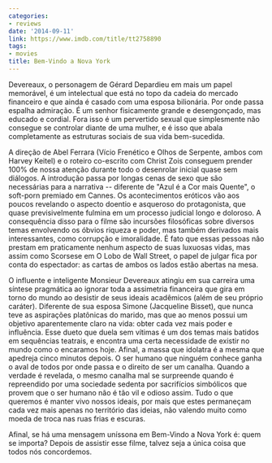 ```yaml
---
categories:
- reviews
date: '2014-09-11'
link: https://www.imdb.com/title/tt2758890
tags:
- movies
title: Bem-Vindo a Nova York
---
```


Devereaux, o personagem de Gérard Depardieu em mais um papel memorável, é um intelectual que está no topo da cadeia do mercado financeiro e que ainda é casado com uma esposa bilionária. Por onde passa espalha admiração. É um senhor fisicamente grande e desengonçado, mas educado e cordial. Fora isso é um pervertido sexual que simplesmente não consegue se controlar diante de uma mulher, e é isso que abala completamente as estruturas sociais de sua vida bem-sucedida.

A direção de Abel Ferrara (Vício Frenético e Olhos de Serpente, ambos com Harvey Keitel) e o roteiro co-escrito com Christ Zois conseguem prender 100% de nossa atenção durante todo o desenrolar inicial quase sem diálogos. A introdução passa por longas cenas de sexo que são necessárias para a narrativa -- diferente de "Azul é a Cor mais Quente", o soft-porn premiado em Cannes. Os acontecimentos eróticos vão aos poucos revelando o aspecto doentio e asqueroso do protagonista, que quase previsivelmente fulmina em um processo judicial longo e doloroso. A consequência disso para o filme são incursões filosóficas sobre diversos temas envolvendo os óbvios riqueza e poder, mas também derivados mais interessantes, como corrupção e imoralidade. É fato que essas pessoas não prestam em praticamente nenhum aspecto de suas luxuosas vidas, mas assim como Scorsese em O Lobo de Wall Street, o papel de julgar fica por conta do espectador: as cartas de ambos os lados estão abertas na mesa.

O influente e inteligente Monsieur Devereaux atingiu em sua carreira uma síntese pragmática ao ignorar toda a assimetria financeira que gira em torno do mundo ao desistir de seus ideais acadêmicos (além de seu próprio caráter). Diferente de sua esposa Simone (Jacqueline Bisset), que nunca teve as aspirações platônicas do marido, mas que ao menos possui um objetivo aparentemente claro na vida: obter cada vez mais poder e influência. Esse dueto que duela sem vítimas é um dos temas mais batidos em sequências teatrais, e encontra uma certa necessidade de existir no mundo como o encaramos hoje. Afinal, a massa que idolatra é a mesma que apedreja cinco minutos depois. O ser humano que ninguém conhece ganha o aval de todos por onde passa e o direito de ser um canalha. Quando a verdade é revelada, o mesmo canalha mal se surpreende quando é repreendido por uma sociedade sedenta por sacrifícios simbólicos que provem que o ser humano não é tão vil e odioso assim. Tudo o que queremos é manter vivo nossos ideais, por mais que estes permaneçam cada vez mais apenas no território das ideias, não valendo muito como moeda de troca nas ruas frias e escuras.

Afinal, se há uma mensagem uníssona em Bem-Vindo a Nova York é: quem se importa? Depois de assistir esse filme, talvez seja a única coisa que todos nós concordemos.
